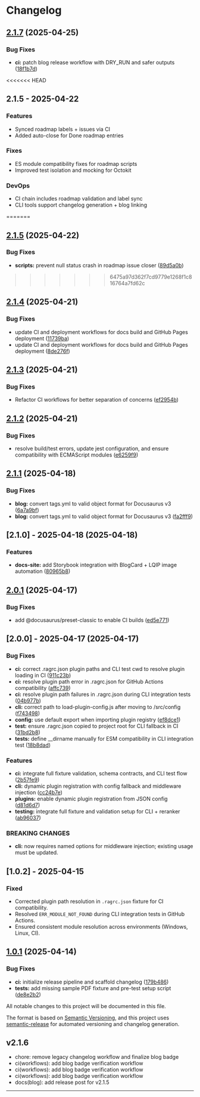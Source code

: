 # Changelog

## [2.1.7](https://github.com/DevilsDev/rag-pipeline-utils/compare/v2.1.6...v2.1.7) (2025-04-25)


### Bug Fixes

* **ci:** patch blog release workflow with DRY_RUN and safer outputs ([18f1b7d](https://github.com/DevilsDev/rag-pipeline-utils/commit/18f1b7dd4019022d76de9097db1ff8cfd858d83e))

<<<<<<< HEAD
## 2.1.5 - 2025-04-22
### Features
- Synced roadmap labels + issues via CI
- Added auto-close for Done roadmap entries

### Fixes
- ES module compatibility fixes for roadmap scripts
- Improved test isolation and mocking for Octokit

### DevOps
- CI chain includes roadmap validation and label sync
- CLI tools support changelog generation + blog linking


=======
## [2.1.5](https://github.com/DevilsDev/rag-pipeline-utils/compare/v2.1.4...v2.1.5) (2025-04-22)


### Bug Fixes

* **scripts:** prevent null status crash in roadmap issue closer ([89d5a0b](https://github.com/DevilsDev/rag-pipeline-utils/commit/89d5a0bc4cac554975974558b97974297816f169))

>>>>>>> 6475a97d362f7cd9779e1268f1c816764a7fd62c
## [2.1.4](https://github.com/DevilsDev/rag-pipeline-utils/compare/v2.1.3...v2.1.4) (2025-04-21)


### Bug Fixes

* update CI and deployment workflows for docs build and GitHub Pages deployment ([11739ba](https://github.com/DevilsDev/rag-pipeline-utils/commit/11739ba222669e359232807e461bc84d68d913cb))
* update CI and deployment workflows for docs build and GitHub Pages deployment ([8de276f](https://github.com/DevilsDev/rag-pipeline-utils/commit/8de276f8cb6c91a291322783dc944b0f4799974f))

## [2.1.3](https://github.com/DevilsDev/rag-pipeline-utils/compare/v2.1.2...v2.1.3) (2025-04-21)


### Bug Fixes

* Refactor CI workflows for better separation of concerns ([ef2954b](https://github.com/DevilsDev/rag-pipeline-utils/commit/ef2954b9161a73367cafa04d29f2e56164e4b1c0))

## [2.1.2](https://github.com/DevilsDev/rag-pipeline-utils/compare/v2.1.1...v2.1.2) (2025-04-21)


### Bug Fixes

* resolve build/test errors, update jest configuration, and ensure compatibility with ECMAScript modules ([e6259f9](https://github.com/DevilsDev/rag-pipeline-utils/commit/e6259f924f38da66f9fc9cb7c01a8d6665bf5cbd))

## [2.1.1](https://github.com/DevilsDev/rag-pipeline-utils/compare/v2.1.0...v2.1.1) (2025-04-18)


### Bug Fixes

* **blog:** convert tags.yml to valid object format for Docusaurus v3 ([6a7a9bf](https://github.com/DevilsDev/rag-pipeline-utils/commit/6a7a9bfa3501d30529b21e36fa51ab47d151f7a3))
* **blog:** convert tags.yml to valid object format for Docusaurus v3 ([fa2fff9](https://github.com/DevilsDev/rag-pipeline-utils/commit/fa2fff969dc242e66d92a80b4aa2ff8e07f9fd0f))

## [2.1.0] - 2025-04-18 (2025-04-18)


### Features

* **docs-site:** add Storybook integration with BlogCard + LQIP image automation ([80965b8](https://github.com/DevilsDev/rag-pipeline-utils/commit/80965b8ef1d26372852ee0f39b56a73f337e0cea))

## [2.0.1](https://github.com/DevilsDev/rag-pipeline-utils/compare/v2.0.0...v2.0.1) (2025-04-17)


### Bug Fixes

* add @docusaurus/preset-classic to enable CI builds ([ed5e771](https://github.com/DevilsDev/rag-pipeline-utils/commit/ed5e771f919face4693a6a7abfed4cf0fe1325ca))

## [2.0.0] - 2025-04-17 (2025-04-17)


### Bug Fixes

* **ci:** correct .ragrc.json plugin paths and CLI test cwd to resolve plugin loading in CI ([911c23b](https://github.com/DevilsDev/rag-pipeline-utils/commit/911c23b1d3ddb9e2d938b37f4422a5d81995e97f))
* **ci:** resolve plugin path error in .ragrc.json for GitHub Actions compatibility ([affc739](https://github.com/DevilsDev/rag-pipeline-utils/commit/affc739d5c4ff2070b1a1ca0ccf3f9137d6cee5a))
* **ci:** resolve plugin path failures in .ragrc.json during CLI integration tests ([04b977b](https://github.com/DevilsDev/rag-pipeline-utils/commit/04b977b3b745fa3d3ab47c84b2aeee3285896068))
* **cli:** correct path to load-plugin-config.js after moving to /src/config ([f743498](https://github.com/DevilsDev/rag-pipeline-utils/commit/f743498ec32e03151eda9ba7fe5886bda8da792f))
* **config:** use default export when importing plugin registry ([ef8dce1](https://github.com/DevilsDev/rag-pipeline-utils/commit/ef8dce12bfab62bc9faec764198b98c0c356472e))
* **test:** ensure .ragrc.json copied to project root for CLI fallback in CI ([31bd2b8](https://github.com/DevilsDev/rag-pipeline-utils/commit/31bd2b844279fb0404056d9929e5f28f9127eb12))
* **tests:** define __dirname manually for ESM compatibility in CLI integration test ([18b8dad](https://github.com/DevilsDev/rag-pipeline-utils/commit/18b8dadabb852243dda2b78de048c71106a759fc))


### Features

* **ci:** integrate full fixture validation, schema contracts, and CLI test flow ([2b57fe9](https://github.com/DevilsDev/rag-pipeline-utils/commit/2b57fe90e64a806815c1f66f5e2a745780270ce6))
* **cli:** dynamic plugin registration with config fallback and middleware injection ([cc24b7e](https://github.com/DevilsDev/rag-pipeline-utils/commit/cc24b7e74d0a2630eb1c6d2def69b370329dcc2b))
* **plugins:** enable dynamic plugin registration from JSON config ([d81d6d7](https://github.com/DevilsDev/rag-pipeline-utils/commit/d81d6d7d5f2d21b5a46b379b530c162ba9c30398))
* **testing:** integrate full fixture and validation setup for CLI + reranker ([ab96037](https://github.com/DevilsDev/rag-pipeline-utils/commit/ab9603765594e7718e2688b80797e1f5e8afe86f))


### BREAKING CHANGES

* **cli:**  now requires named options for middleware injection; existing usage must be updated.

## [1.0.2] - 2025-04-15
### Fixed
- Corrected plugin path resolution in `.ragrc.json` fixture for CI compatibility.
- Resolved `ERR_MODULE_NOT_FOUND` during CLI integration tests in GitHub Actions.
- Ensured consistent module resolution across environments (Windows, Linux, CI).


## [1.0.1](https://github.com/DevilsDev/rag-pipeline-utils/compare/v1.0.0...v1.0.1) (2025-04-14)


### Bug Fixes

* **ci:** initialize release pipeline and scaffold changelog ([179b486](https://github.com/DevilsDev/rag-pipeline-utils/commit/179b486effb0751b8735a9f849825eb63930ad01))
* **tests:** add missing sample PDF fixture and pre-test setup script ([de8e2b2](https://github.com/DevilsDev/rag-pipeline-utils/commit/de8e2b2c19034b521fc5ae1cdebbe3884a2fd15f))

All notable changes to this project will be documented in this file.

The format is based on [Semantic Versioning](https://semver.org/), and this project uses [semantic-release](https://github.com/semantic-release/semantic-release) for automated versioning and changelog generation.

## v2.1.6

- chore: remove legacy changelog workflow and finalize blog badge
- ci(workflows): add blog badge verification workflow
- ci(workflows): add blog badge verification workflow
- ci(workflows): add blog badge verification workflow
- docs(blog): add release post for v2.1.5

---
